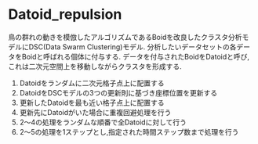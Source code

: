 # Datoid_repulsion
鳥の群れの動きを模倣したアルゴリズムであるBoidを改良したクラスタ分析モデルにDSC(Data Swarm Clustering)モデル. 分析したいデータセットの各データをBoidと呼ばれる個体に付与する. データを付与されたBoidをDatoidと呼び, これは二次元空間上を移動しながらクラスタを形成する.

1. Datoidをランダムに二次元格子点上に配置する
2. DatoidをDSCモデルの3つの更新則に基づき座標位置を更新する
3. 更新したDatoidを最も近い格子点上に配置する
4. 更新先にDatoidがいた場合に重複回避処理を行う
5. 2～4の処理をランダムな順番で全Datoidに対して行う
6. 2～5の処理を1ステップとし,指定された時間ステップ数まで処理を行う
